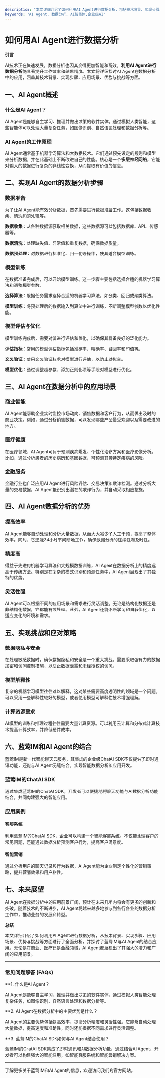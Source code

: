 ```yaml
---
description: "本文详细介绍了如何利用AI Agent进行数据分析，包括技术背景、实现步骤、应用场景等。"
keywords: "AI Agent, 数据分析, AI智能体,企业级AI"
---
```

# 如何用AI Agent进行数据分析

**引言**

AI技术正在快速发展，数据分析也因其变得更加智能和高效。**利用AI Agent进行数据分析**能显著提升工作效率和结果精度。本文将详细探讨AI Agent在数据分析中的应用，涵盖其技术背景、实现步骤、应用场景、优势与挑战等方面。

## 一、AI Agent概述

### 什么是AI Agent？

AI Agent是能够自主学习、推理并做出决策的软件实体。通过模拟人类智能，这些智能体可以处理大量复杂任务，如图像识别、自然语言处理和数据分析等。

### AI Agent的工作原理

AI Agent通常基于机器学习算法和大数据技术。它们通过预先设定的规则和模型来分析数据，并在此基础上不断改进自己的性能。核心是一个**多层神经网络**，它能对输入的数据进行复杂的非线性变换，从而提取有价值的信息。

## 二、实现AI Agent的数据分析步骤

### 数据准备

为了让AI Agent能有效分析数据，首先需要进行数据准备工作。这包括数据收集、清洗和预处理等。

**数据收集**：从各种数据源获取相关数据，这些数据源可以包括数据库、API、传感器等。

**数据清洗**：处理缺失值、异常值和重复数据，确保数据质量。

**数据预处理**：对数据进行标准化、归一化等操作，使其适合模型训练。

### 模型训练

在数据准备完成后，可以开始模型训练。这一步骤主要包括选择合适的机器学习算法和调整模型参数。

**选择算法**：根据任务需求选择合适的机器学习算法，如分类、回归或聚类算法。

**模型训练**：将预处理后的数据输入到算法中进行训练，不断调整模型参数以优化性能。

### 模型评估与优化

模型训练完成后，需要对其进行评估和优化，以确保其具备良好的泛化能力。

**评估指标**：常用的模型评估指标包括准确率、精确率、召回率和F1值等。

**交叉验证**：使用交叉验证技术对模型进行评估，以防止过拟合。

**模型优化**：通过调整超参数、添加正则化项等手段对模型进行优化。

## 三、AI Agent在数据分析中的应用场景

### 商业智能

AI Agent能帮助企业实时监控市场动向、销售数据和客户行为，从而做出及时的商业决策。例如，通过分析销售数据，可以发现哪些产品最受欢迎以及需要改进的地方。

### 医疗健康

在医疗领域，AI Agent可用于预测疾病爆发、个性化治疗方案和医疗影像分析。比如，通过分析患者的历史病历和基因数据，可预测其患特定疾病的风险。

### 金融服务

金融行业也广泛应用AI Agent进行风险评估、交易决策和欺诈检测。通过分析大量的交易数据，AI Agent能识别出潜在的欺诈行为，并自动采取相应措施。

## 四、AI Agent数据分析的优势

### 提高效率

AI Agent能够自动处理和分析大量数据，从而大大减少了人工干预，提高了整体效率。同时，它还能24小时不间断地工作，确保数据分析的连续性和及时性。

### 精度高

得益于先进的机器学习算法和大规模数据训练，AI Agent在数据分析上的精度远高于传统方法。特别是在复杂的模式识别和预测任务中，AI Agent展现出了其独特的优势。

### 灵活性强

AI Agent可以根据不同的应用场景和需求进行灵活调整。无论是结构化数据还是非结构化数据，它都能有效处理。此外，AI Agent还能不断学习和自我优化，以适应变化的环境和需求。

## 五、实现挑战和应对策略

### 数据隐私与安全

在处理敏感数据时，确保数据隐私和安全是一个重大挑战。需要采取强有力的数据加密和访问控制措施，以防止数据泄露和未经授权的访问。

### 模型解释性

复杂的机器学习模型往往难以解释，这对某些需要高度透明性的领域是一个问题。可以采用一些解释性较好的模型，或者使用模型可解释性技术增强理解。

### 计算资源需求

AI模型的训练和推理过程往往需要大量计算资源。可以利用云计算和分布式计算技术提高计算效率，并降低硬件成本。

## 六、蓝莺IM和AI Agent的结合

蓝莺IM是新一代智能聊天云服务，其集成的企业级ChatAI SDK不仅提供了即时通讯功能，还能与AI Agent无缝结合，实现智能数据分析和应用开发。

### 蓝莺IM的ChatAI SDK

通过集成蓝莺IM的ChatAI SDK，开发者可以便捷地将聊天功能与AI数据分析功能结合，共同构建强大的智能应用。

### 应用案例

#### 客服系统

利用蓝莺IM的ChatAI SDK，企业可以构建一个智能客服系统。不仅能处理客户的常见问题，还能通过数据分析预测客户行为，提高客户满意度。

#### 智能营销

通过分析用户的聊天记录和行为数据，AI Agent能为企业制定个性化的营销策略，提升营销效果和用户粘性。

## 七、未来展望

AI Agent在数据分析中的应用前景广阔，预计在未来几年内将会有更多的创新和突破。随着技术的不断进步，AI Agent将越来越多地参与到各行各业的数据分析工作中，推动业务的发展和转型。

**总结**

本文详细介绍了如何利用AI Agent进行数据分析，从技术背景、实现步骤、应用场景、优势与挑战等方面进行了全面分析，并探讨了蓝莺IM与AI Agent的结合应用。无论是在商业、医疗还是金融领域，AI Agent都展现出了其强大的潜力和广阔的应用前景。

---

### 常见问题解答 (FAQs)

**1. 什么是AI Agent？

AI Agent是能够自主学习、推理并做出决策的软件实体，通过模拟人类智能处理复杂任务，如图像识别、自然语言处理和数据分析等。

**2. AI Agent在数据分析中的主要优势是什么？

AI Agent的主要优势包括提高效率、提高分析精度和灵活性强。它能够自动处理大量数据，提高速度和准确性，同时还能根据不同需求进行灵活调整。

**3. 蓝莺IM的ChatAI SDK如何与AI Agent结合使用？

蓝莺IM的ChatAI SDK集成了即时通讯和AI数据分析功能，通过结合AI Agent，开发者可以构建强大的智能应用，如智能客服系统和智能营销解决方案。

---

了解更多关于蓝莺IM和AI Agent的信息，欢迎访问我们的官方网站。

